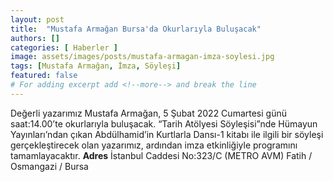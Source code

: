 ```yaml
---
layout: post
title:  "Mustafa Armağan Bursa'da Okurlarıyla Buluşacak"
authors: []
categories: [ Haberler ]
image: assets/images/posts/mustafa-armagan-imza-soylesi.jpg
tags: [Mustafa Armağan, İmza, Söyleşi]
featured: false
# For adding excerpt add <!--more--> and break the line
---
```

Değerli yazarımız Mustafa Armağan, 5 Şubat 2022 Cumartesi günü saat:14.00’te okurlarıyla buluşacak. “Tarih Atölyesi Söyleşisi”nde Hümayun Yayınları’ndan çıkan Abdülhamid’in Kurtlarla Dansı-1 kitabı ile ilgili bir söyleşi gerçekleştirecek olan yazarımız, ardından imza etkinliğiyle programını tamamlayacaktır.
**Adres** İstanbul Caddesi No:323/C (METRO AVM) Fatih / Osmangazi / Bursa